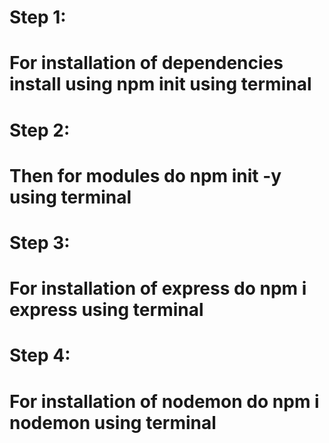 # Step 1:
# For installation of dependencies install using npm init using terminal 
# Step 2:
# Then for modules do npm init -y using terminal 
# Step 3:
# For installation of express do npm i express using terminal
# Step 4:
# For installation of nodemon do npm i nodemon using terminal
